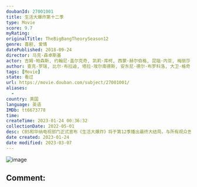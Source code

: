 ```yaml
---
doubanId: 27001001
title: 生活大爆炸第十二季
type: Movie
score: 9.7
myRating: 
originalTitle: TheBigBangTheorySeason12
genre: 喜剧, 爱情
datePublished: 2018-09-24
director: 马克·森卓斯基
actor: 吉姆·帕森斯, 约翰尼·盖尔克奇, 凯莉·库柯, 西蒙·赫尔伯格, 昆瑙·内亚, 梅丽莎·劳奇, 马伊姆·拜力克, 凯文·苏斯曼, 卡尔·潘, 凯文·史密斯, 戴维·图埃纳, 琳赛·卡夫, 查斯蒂·巴勒斯特罗斯, 艾伦·德杰尼勒斯, 莎拉·米歇尔·盖拉, 乔·曼根尼罗, 卡德罗莎·奥娜·卡罗尔, 杰瑞·奥康奈尔, 金伯莉·布鲁克斯, 基思·卡拉丹, 乔万尼贝加拉诺, 西娅拉·蕾妮, 特勒, 比尔·奈, 尼尔·德格拉塞·泰森, 凯西·贝茨, 马克·哈米尔, 克里斯汀·芭伦斯基, 雷吉娜·金, 鲍勃·纽哈特, 劳伦·拉普库斯, 拉蒂·古普塔, 帕梅拉·阿德龙, 布莱恩·史密斯, 约书亚·马林纳, 布莱恩·波塞恩, 布莱恩·乔治, 威尔·惠顿, 约翰·罗斯·鲍伊, 蒂凡尼·卡门斯, 托德·吉贝哈恩, 西恩·奥斯汀
author: 查克·罗瑞, 比尔·布拉迪, 塔拉·埃尔南德斯, 安东尼·德尔·布罗科洛, 大卫·格奇, 埃里克·卡普兰, 玛丽亚·法拉利, 史蒂夫·霍兰德, 史蒂文·莫拉
tags: [Movie]
state: 看过
url: https://movie.douban.com/subject/27001001/
aliases:
  - 
country: 美国
language: 英语
IMDb: tt6673778
time: 
createTime: 2023-01-24 00:36:32
collectionDate: 2022-05-01
desc: CBS和华纳电视部门正式宣布《生活大爆炸》将于第12季播出最终大结局，与所有观众告别。最后一季将于9月24日于CBS开播，并于明年5月全剧终。
date created: 2023-01-24
date modified: 2023-03-07
---
```


![image](p2535085957.jpg)

Comment:
---
